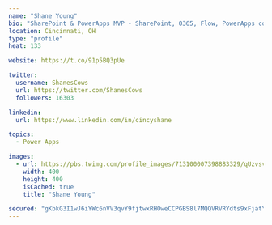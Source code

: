 ```yaml
---
name: "Shane Young"
bio: "SharePoint & PowerApps MVP - SharePoint, O365, Flow, PowerApps consulting? @PowerApps911 | Pure Snark? You found it."
location: Cincinnati, OH
type: "profile"
heat: 133

website: https://t.co/91p5BQ3pUe

twitter:
  username: ShanesCows
  url: https://twitter.com/ShanesCows
  followers: 16303

linkedin:
  url: https://www.linkedin.com/in/cincyshane

topics:
  - Power Apps

images:
  - url: https://pbs.twimg.com/profile_images/713100007398883329/qUzvsvQ3_400x400.jpg
    width: 400
    height: 400
    isCached: true
    title: "Shane Young"

secured: "gKbkG3I1wJ6iYWc6nVV3qvY9fjtwxRHOweCCPGBS8l7MQQVRVRYdts9xFjatYe410Ft0aHOZIH+LM0RaReIpNqJ36E3F3nc+ujqnvZ9tC7v1+Ngr8strCPP8wiOHFGluzCDrmphs2gclthlat9c+cJyLCY7aKjnVvkaKoI0YeZBE3XhT0VwvCb2CzJ7NfrYRCCIIkkCEsa9taIptBLDTquzgu9Quo7Jbm9U7jrWnWlwL3zJCBLLxAbVs50xXWwJ7yLiVSEOLe4AvGNSFd3CVkNbaDUZFu+Hg6ESHTEaKbTHukb6SzGLRXG9FxyyqScJX88aSh0aHtxW9uILtKiPzgq4dQrIrubs+EGyT37I+TuCZY2yq5prbTbMXutThMkuuCepz7XEhlqC1kyIHdM+5GcmCrz+ucO6pHziP0OGcAAI=;eDj8SFflK721D2y2Sf2eNg=="
---
```


